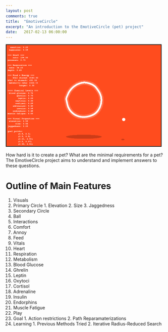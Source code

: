 ```yaml
---
layout: post
comments: true
title:  "EmotiveCircle"
excerpt: "An introduction to the EmotiveCircle (pet) project"
date:   2017-02-13 06:00:00
---
```


<a href="https://github.com/tannerbohn/EmotiveCircle" target="_blank"><img src="https://raw.githubusercontent.com/tannerbohn/tannerbohn.github.io/master/assets/emotive_circle_1.png" alt="github" width="490" height="320" border="2" /></a>

How hard is it to create a pet? What are the minimal requirements for a pet? The EmotiveCircle project aims to understand and implement answers to these questions.

# Outline of Main Features

1. Visuals
  1. Primary Circle
    1. Elevation
    2. Size
    3. Jaggedness
  2. Secondary Circle
  3. Ball
2. Interactions
  1. Comfort
  2. Annoy
  3. Feed
3. Vitals
  1. Heart
  2. Respiration
  3. Metabolism
  4. Blood Glucose
  5. Ghrelin
  6. Leptin
  7. Oxytoci
  8. Cortisol
  9. Adrenaline
  10. Insulin
  11. Endorphins
  12. Muscle Fatigue
4. Play
  1. Goal
    1. Action restrictions
    2. Path Reparamaterizations
  2. Learning
    1. Previous Methods Tried
    2. Iterative Radius-Reduced Search